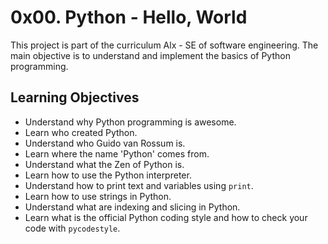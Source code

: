 0x00. Python - Hello, World
===========================

This project is part of the curriculum Alx - SE of software engineering. The main objective is to understand and implement the basics of Python programming.

Learning Objectives
-------------------

-   Understand why Python programming is awesome.
-   Learn who created Python.
-   Understand who Guido van Rossum is.
-   Learn where the name 'Python' comes from.
-   Understand what the Zen of Python is.
-   Learn how to use the Python interpreter.
-   Understand how to print text and variables using `print`.
-   Learn how to use strings in Python.
-   Understand what are indexing and slicing in Python.
-   Learn what is the official Python coding style and how to check your code with `pycodestyle`.
